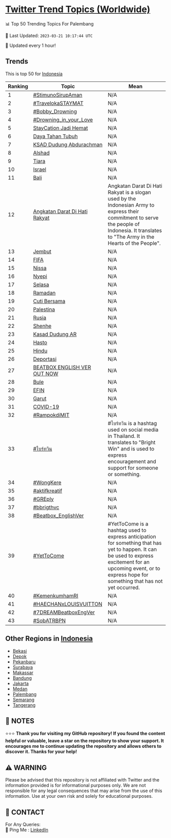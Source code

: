 [Twitter Trend Topics (Worldwide)](https://github.com/ErcinDedeoglu/Twitter-Trend-Topics)
==========


📊 Top 50 Trending Topics For Palembang

📆 Last Updated: `2023-03-21 10:17:44 UTC`

🔧 Updated every 1 hour!


## Trends

This is top 50 for [Indonesia](</Indonesia>)

| Ranking | Topic | Mean |
| ------- | ------------ | ------------ |
| 1 | [#StimunoSirupAman](http://twitter.com/search?q=%23StimunoSirupAman) | N/A |
| 2 | [#TravelokaSTAYMAT](http://twitter.com/search?q=%23TravelokaSTAYMAT) | N/A |
| 3 | [#Bobby_Drowning](http://twitter.com/search?q=%23Bobby_Drowning) | N/A |
| 4 | [#Drowning_in_your_Love](http://twitter.com/search?q=%23Drowning_in_your_Love) | N/A |
| 5 | [StayCation Jadi Hemat](http://twitter.com/search?q=StayCation+Jadi+Hemat) | N/A |
| 6 | [Daya Tahan Tubuh](http://twitter.com/search?q=Daya+Tahan+Tubuh) | N/A |
| 7 | [KSAD Dudung Abdurachman](http://twitter.com/search?q=KSAD+Dudung+Abdurachman) | N/A |
| 8 | [Alshad](http://twitter.com/search?q=Alshad) | N/A |
| 9 | [Tiara](http://twitter.com/search?q=Tiara) | N/A |
| 10 | [Israel](http://twitter.com/search?q=Israel) | N/A |
| 11 | [Bali](http://twitter.com/search?q=Bali) | N/A |
| 12 | [Angkatan Darat Di Hati Rakyat](http://twitter.com/search?q=Angkatan+Darat+Di+Hati+Rakyat) | Angkatan Darat Di Hati Rakyat is a slogan used by the Indonesian Army to express their commitment to serve the people of Indonesia. It translates to "The Army in the Hearts of the People". |
| 13 | [Jembut](http://twitter.com/search?q=Jembut) | N/A |
| 14 | [FIFA](http://twitter.com/search?q=FIFA) | N/A |
| 15 | [Nissa](http://twitter.com/search?q=Nissa) | N/A |
| 16 | [Nyepi](http://twitter.com/search?q=Nyepi) | N/A |
| 17 | [Selasa](http://twitter.com/search?q=Selasa) | N/A |
| 18 | [Ramadan](http://twitter.com/search?q=Ramadan) | N/A |
| 19 | [Cuti Bersama](http://twitter.com/search?q=Cuti+Bersama) | N/A |
| 20 | [Palestina](http://twitter.com/search?q=Palestina) | N/A |
| 21 | [Rusia](http://twitter.com/search?q=Rusia) | N/A |
| 22 | [Shenhe](http://twitter.com/search?q=Shenhe) | N/A |
| 23 | [Kasad Dudung AR](http://twitter.com/search?q=Kasad+Dudung+AR) | N/A |
| 24 | [Hasto](http://twitter.com/search?q=Hasto) | N/A |
| 25 | [Hindu](http://twitter.com/search?q=Hindu) | N/A |
| 26 | [Deportasi](http://twitter.com/search?q=Deportasi) | N/A |
| 27 | [BEATBOX ENGLISH VER OUT NOW](http://twitter.com/search?q=BEATBOX+ENGLISH+VER+OUT+NOW) | N/A |
| 28 | [Bule](http://twitter.com/search?q=Bule) | N/A |
| 29 | [EFIN](http://twitter.com/search?q=EFIN) | N/A |
| 30 | [Garut](http://twitter.com/search?q=Garut) | N/A |
| 31 | [COVID-19](http://twitter.com/search?q=COVID-19) | N/A |
| 32 | [#RampokdiMIT](http://twitter.com/search?q=%23RampokdiMIT) | N/A |
| 33 | [#ไบร์ทวิน](http://twitter.com/search?q=%23%e0%b9%84%e0%b8%9a%e0%b8%a3%e0%b9%8c%e0%b8%97%e0%b8%a7%e0%b8%b4%e0%b8%99) | #ไบร์ทวิน is a hashtag used on social media in Thailand. It translates to "Bright Win" and is used to express encouragement and support for someone or something. |
| 34 | [#WongKere](http://twitter.com/search?q=%23WongKere) | N/A |
| 35 | [#aktifkreatif](http://twitter.com/search?q=%23aktifkreatif) | N/A |
| 36 | [#GREply](http://twitter.com/search?q=%23GREply) | N/A |
| 37 | [#bbrigthvc](http://twitter.com/search?q=%23bbrigthvc) | N/A |
| 38 | [#Beatbox_EnglishVer](http://twitter.com/search?q=%23Beatbox_EnglishVer) | N/A |
| 39 | [#YetToCome](http://twitter.com/search?q=%23YetToCome) | #YetToCome is a hashtag used to express anticipation for something that has yet to happen. It can be used to express excitement for an upcoming event, or to express hope for something that has not yet occurred. |
| 40 | [#KemenkumhamRI](http://twitter.com/search?q=%23KemenkumhamRI) | N/A |
| 41 | [#HAECHANxLOUISVUITTON](http://twitter.com/search?q=%23HAECHANxLOUISVUITTON) | N/A |
| 42 | [#7DREAMBeatboxEngVer](http://twitter.com/search?q=%237DREAMBeatboxEngVer) | N/A |
| 43 | [#SobATRBPN](http://twitter.com/search?q=%23SobATRBPN) | N/A |



## Other Regions in [Indonesia](</Indonesia>)

* [Bekasi](</Indonesia/Bekasi.md>)
* [Depok](</Indonesia/Depok.md>)
* [Pekanbaru](</Indonesia/Pekanbaru.md>)
* [Surabaya](</Indonesia/Surabaya.md>)
* [Makassar](</Indonesia/Makassar.md>)
* [Bandung](</Indonesia/Bandung.md>)
* [Jakarta](</Indonesia/Jakarta.md>)
* [Medan](</Indonesia/Medan.md>)
* [Palembang](</Indonesia/Palembang.md>)
* [Semarang](</Indonesia/Semarang.md>)
* [Tangerang](</Indonesia/Tangerang.md>)



## 📝 NOTES

⭐⭐⭐ **Thank you for visiting my GitHub repository! If you found the content helpful or valuable, leave a star on the repository to show your support. It encourages me to continue updating the repository and allows others to discover it. Thanks for your help!**


## ⚠️ WARNING

Please be advised that this repository is not affiliated with Twitter and the information provided is for informational purposes only. We are not responsible for any legal consequences that may arise from the use of this information. Use at your own risk and solely for educational purposes.


## 📨 CONTACT

 For Any Queries:  
            🏓 Ping Me : [LinkedIn](https://www.linkedin.com/in/ercindedeoglu/)
